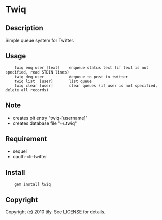 Twiq
====

Description
-----------

Simple queue system for Twitter.

Usage
-----

        twiq enq user [text]    enqueue status text (if text is not specified, read STDIN lines)
        twiq deq user           dequeue to post to twitter
        twiq list  [user]       list queue
        twiq clear [user]       clear queues (if user is not specified, delete all records)

Note
----

 * creates pit entry "twiq-[username]"
 * creates database file "~/.twiq"

Requirement
-----------

 * sequel
 * oauth-cli-twitter

Install
-------

        gem install twiq

Copyright
---------

Copyright (c) 2010 tily. See LICENSE for details.
